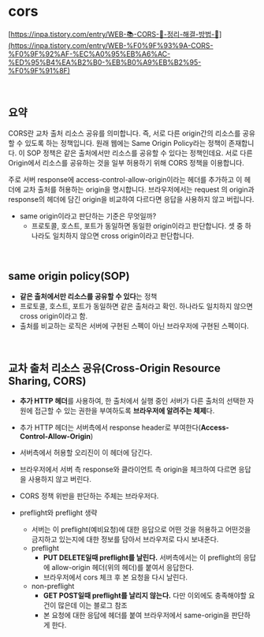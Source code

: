 # cors

[https://inpa.tistory.com/entry/WEB-📚-CORS-💯-정리-해결-방법-👏](https://inpa.tistory.com/entry/WEB-%F0%9F%93%9A-CORS-%F0%9F%92%AF-%EC%A0%95%EB%A6%AC-%ED%95%B4%EA%B2%B0-%EB%B0%A9%EB%B2%95-%F0%9F%91%8F)

<br>

## 요약
CORS란 교차 출처 리소스 공유를 의미합니다. 즉, 서로 다른 origin간의 리소스를 공유할 수 있도록 하는 정책입니다. 원래 웹에는 Same Origin Policy라는 정책이 존재합니다. 이 SOP 정책은 같은 출처에서만 리소스를 공유할 수 있다는 정책인데요. 서로 다른 Origin에서 리소스를 공유하는 것을 일부 허용하기 위해 CORS 정책을 이용합니다.

주로 서버 response에 access-control-allow-origin이라는 헤더를 추가하고 이 헤더에 교차 출처를 허용하는 origin을 명시합니다. 브라우저에서는 request 의 origin과 response의 헤더에 담긴 origin을 비교하여 다르다면 응답을 사용하지 않고 버립니다.

- same origin이라고 판단하는 기준은 무엇일까?
  - 프로토콜, 호스트, 포트가 동일하면 동일한 origin이라고 판단합니다. 셋 중 하나라도 일치하지 않으면 cross origin이라고 판단합니다.


<br>

## same origin policy(**SOP**)
  - **같은 출처에서만 리소스를 공유할 수 있다**는 정책
  - 프로토콜, 호스트, 포트가 동일하면 같은 출처라고 확인. 하나라도 일치하지 않으면 cross origin이라고 함.
  - 출처를 비교하는 로직은 서버에 구현된 스펙이 아닌 브라우저에 구현된 스펙이다.

<br>

## 교차 출처 리소스 공유(Cross-Origin Resource Sharing, CORS)
  - **추가 HTTP 헤더**를 사용하여, 한 출처에서 실행 중인 서버가 다른 출처의 선택한 자원에 접근할 수 있는 권한을 부여하도록 **브라우저에 알려주는 체제**다.
  - 추가 HTTP 헤더는 서버측에서 response header로 부여한다(**Access-Control-Allow-Origin**)
  - 서버측에서 허용할 오리진이 이 헤더에 담긴다.
  - 브라우저에서 서버 측 response와 클라이언트 측 origin을 체크하여 다르면 응답을 사용하지 않고 버린다.
  - CORS 정책 위반을 판단하는 주체는 브라우저다.

- preflight와 preflight 생략
    - 서버는 이 preflight(예비요청)에 대한 응답으로 어떤 것을 허용하고 어떤것을 금지하고 있는지에 대한 정보를 담아서 브라우저로 다시 보내준다.
    - preflight
        - **PUT DELETE일때 preflight를 날린다.** 서버측에서는 이 preflight의 응답에 allow-origin 헤더(위의 헤더)를 붙여서 응답한다.
        - 브라우저에서 cors 체크 후 본 요청을 다시 날린다.
    - non-preflight
        - **GET POST일때 preflight를 날리지 않는다.** 다만 이외에도 충족해야할 요건이 많은데 이는 블로그 참조
        - 본 요청에 대한 응답에 헤더를 붙여 브라우저에서 same-origin을 판단하게 한다.